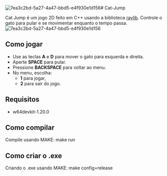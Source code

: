 ![7ea3c2bd-5a27-4a47-bbd5-e4f930e1d156](https://github.com/user-attachments/assets/9934cf98-eae9-43f8-97dd-33fe136ebcb7)# Cat-Jump

Cat Jump é um jogo 2D feito em C++ usando a biblioteca [raylib](https://www.raylib.com/). Controle o gato para pular e se movimentar enquanto o tempo passa. 
![7ea3c2bd-5a27-4a47-bbd5-e4f930e1d156](https://github.com/user-attachments/assets/722818f8-006a-4273-9d2e-15149c97a50a)

## Como jogar

- Use as teclas **A** e **D** para mover o gato para esquerda e direita.
- Aperte **SPACE** para pular.
- Pressione **BACKSPACE** para voltar ao menu.
- No menu, escolha:
  - **1** para jogar,
  - **2** para sair do jogo.

## Requisitos

- w64devkit-1.20.0

## Como compilar

Compile usando MAKE: make run

## Como criar o .exe

Criando o .exe usando MAKE: make config=release

